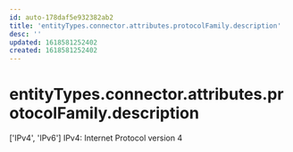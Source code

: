 ```yaml
---
id: auto-178daf5e932382ab2
title: 'entityTypes.connector.attributes.protocolFamily.description'
desc: ''
updated: 1618581252402
created: 1618581252402
---
```

# entityTypes.connector.attributes.protocolFamily.description

[&#39;IPv4&#39;, &#39;IPv6&#39;] IPv4: Internet Protocol version 4